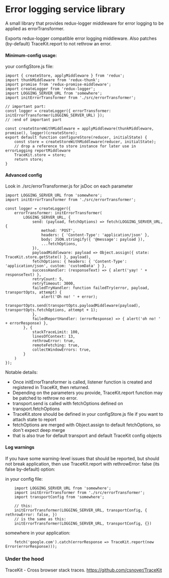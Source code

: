 # Error logging service library

A small library that provides redux-logger middleware for error logging to be applied as errorTransformer.

Exports redux-logger compatible error logging middleware. Also patches (by-default) TraceKit.report to not rethrow an error.

#### Minimum-config usage:

your configStore.js file:
```ecmascript 6
import { createStore, applyMiddleware } from 'redux';
import thunkMiddleware from 'redux-thunk';
import promise from 'redux-promise-middleware';
import createLogger from 'redux-logger';
import LOGGING_SERVER_URL from 'somewhere';
import initErrorTransformer from './src/errorTransformer';

// important part:
const logger = createLogger({ errorTransformer: initErrorTransformer(LOGGING_SERVER_URL) });
// :end of important part

const createStoreWithMiddleware = applyMiddleware(thunkMiddleware, promise(), logger)(createStore);
export default function configureStore(reducer, initialState) {
	const store = createStoreWithMiddleware(reducer, initialState);
	// drop a reference to store instance for later use in errorLogging reportMiddleware
	TraceKit.store = store;
	return store;
}
```

#### Advanced config
Look in ./src/errorTransformer.js for jsDoc on each parameter 

```ecmascript 6
import LOGGING_SERVER_URL from 'somewhere';
import initErrorTransformer from './src/errorTransformer';

const logger = createLogger({
	errorTransformer: initErrorTransformer(
		LOGGING_SERVER_URL, {
            send: (payload, fetchOptions) => fetch(LOGGING_SERVER_URL, {
                method: 'POST',
                headers: { 'Content-Type': 'application/json' },
                body: JSON.stringify({ '@message': payload }),
                ...fetchOptions,
            }),
            payloadMiddleware: payload => Object.assign({ state: TraceKit.store.getState() }, payload),
            fetchOptions: { headers: { 'Content-Type': 'application/json', custom: 'customData' } },
            successHandler: (responseText) => { alert('yay! ' + responseText) },
            retryCount: 5,
            retryTimeout: 3000,
            failedTryHandler: function failedTry(error, payload, transportOpts, attempt) {
            	alert('Oh no! ' + error);
            	transportOpts.send(transportOpts.payloadMiddleware(payload), transportOpts.fetchOptions, attempt + 1);
            },
            failedReportHandler: (errorResponse) => { alert('oh no! ' + errorResponse) },
		}, {
            stackTraceLimit: 100,
            linesOfContext: 13,
            rethrowError: true,
            remoteFetching: true,
            collectWindowErrors: true,
		}
    )
});
```

Notable details:
 - Once initErrorTransformer is called, listener function is created and registered in TraceKit, then returned.
 - Depending on the parameters you provide, TraceKit.report function may be patched to rethrow no error. 
 - transport.send is called with fetchOptions defined on transport.fetchOptions
 - TraceKit.store should be defined in your configStore.js file if you want to attach state to report
 - fetchOptions are merged with Object.assign to default fetchOptions, so don't expect deep merge
 - that is also true for default transport and default TraceKit config objects

#### Log warnings

If you have some warning-level issues that should be reported, but should not break application, then use TraceKit.report with rethrowError: false (its false by-default) option:

in your config file:
```ecmascript 6
    import LOGGING_SERVER_URL from 'somewhere';
    import initErrorTransformer from './src/errorTransformer';
    import transportConfig from 'somewhere';
    
    // this:
    initErrorTransformer(LOGGING_SERVER_URL, transportConfig, { rethrowError: false, })
    // is the same as this:
    initErrorTransformer(LOGGING_SERVER_URL, transportConfig, {})
```

somewhere in your application:
```ecmascript 6
    fetch('google.com').catch(errorResponse => TraceKit.report(new Error(errorResponse)));
```

### Under the hood
TraceKit - Cross browser stack traces. https://github.com/csnover/TraceKit

